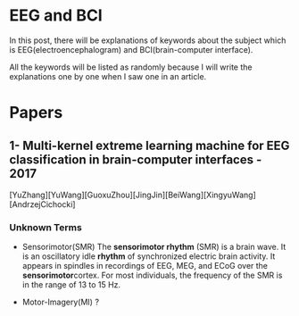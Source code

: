 # EEG and BCI
In this post, there will be explanations of keywords about the subject which is EEG(electroencephalogram) and BCI(brain-computer interface).

All the keywords will be listed as randomly because I will write the explanations one by one when I saw one in an article.

# Papers
##  1- Multi-kernel extreme learning machine for EEG classification in brain-computer interfaces - 2017
[YuZhang][YuWang][GuoxuZhou][JingJin][BeiWang][XingyuWang][AndrzejCichocki]

### Unknown Terms
- Sensorimotor(SMR)
The **sensorimotor rhythm** (SMR) is a brain wave. It is an oscillatory idle **rhythm** of synchronized electric brain activity. It appears in spindles in recordings of EEG, MEG, and ECoG over the **sensorimotor**cortex. For most individuals, the frequency of the SMR is in the range of 13 to 15 Hz.

- Motor-Imagery(MI) ?

<!--stackedit_data:
eyJoaXN0b3J5IjpbLTIwODg5NTg0ODEsLTUzNDQ5NTExMCwyNT
c2NTU3MzddfQ==
-->